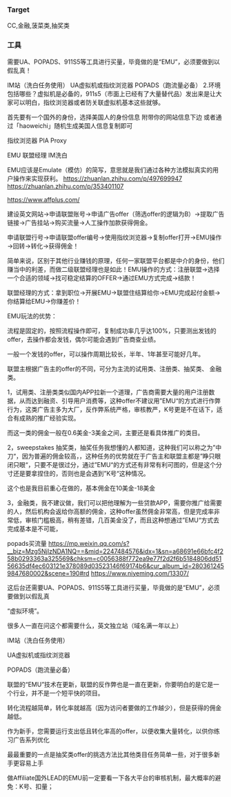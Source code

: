 ### Target
CC,金融,菠菜类,抽奖类

### 工具
需要UA、POPADS、911S5等工具进行买量，毕竟做的是“EMU”，必须要做到以假乱真！

IM站（洗白任务使用）
UA虚拟机或指纹浏览器
POPADS（跑流量必备）
2.环境包括哪些？虚拟机是必备的，911s5（市面上已经有了大量替代品）发出来是让大家可以明白，指纹浏览器或者防关联虚拟机基本这些就够。

首先要有一个国外的身份，选择美国人的身份信息 附带你的网站信息下边
或者通过「haoweichi」随机生成美国人信息复制即可

指纹浏览器 PIA Proxy


EMU 联盟经理 IM洗白

EMU应该是Emulate（模仿）的简写，意思就是我们通过各种方法模拟真实的用户操作来实现获利。
https://zhuanlan.zhihu.com/p/497699947
https://zhuanlan.zhihu.com/p/353401107

https://www.affplus.com/

建设英文网站→申请联盟账号→申请广告offer（筛选offer的逻辑为B）→提取广告链接→广告挂站→购买流量→人工操作加款获得佣金。

申请联盟行号→申请联盟offer编号→使用指纹浏览器→复制offer打开→EMU操作→回转→转化→获得佣金！

简单来说，区别于其他行业赚钱的原理，任何一家联盟平台都是中介的身份，他们赚当中的利差，而做二级联盟经理也是如此！EMU操作的方式：注册联盟→选择一个合适的领域→找可稳定结算的OFFER→通过EMU方式完成→结款！

联盟经理的方式：拿到职位→开展EMU→联盟住结算给你→EMU完成起付金额→你结算给EMU→你赚差价！

EMU玩法的优势：

流程是固定的，按照流程操作即可，复制成功率几乎达100%，只要测出发钱的offer，去操作都会发钱，偶尔可能会遇到广告商查业绩。

一般一个发钱的offer，可以操作周期比较长，半年、1年甚至可能好几年。

联盟主根据广告主的offer的不同，可分为主流的试用类、注册类、抽奖类、 金融类。

1，试用类、注册类类似国内APP拉新一个道理，广告商需要大量的用户注册数据，从而达到融资、引导用户消费等，这种offer不建议用”EMU“的方式进行作弊行为，这类广告主多为大厂，反作弊系统严格，审核教严，K号更是不在话下，适合有成熟的推广经验实现。

而这一类的佣金一般在0.6美金-3美金之间，主要还是看具体推广的类目。

2，sweepstakes 抽奖类，抽奖任务我想懂的人都知道，这种我们可以称之为”中刀“，因为普遍的佣金较高，，这种任务的优势就在于广告主和联盟主都是”睁只眼闭只眼“，只要不是很过分，通过”EMU“的方式还有非常有利可图的，但是这个分寸还是要拿捏住的，否则也是会遇到”K号“这种情况。



这个也是我目前重心在做的，基本佣金在10美金-18美金

3，金融类，我不建议做，我们可以把他理解为一些贷款APP，需要你推广给需要的人，然后机构会返给你高额的佣金，这种offer虽然佣金非常高，但是完成率非常低，审核门槛极高，稍有差错，几百美金没了，而且这种想通过”EMU“方式去完成基本是不可能，

popads买流量
https://mp.weixin.qq.com/s?__biz=Mzg5NjIzNDA1NQ==&mid=2247484576&idx=1&sn=a68691e66bfc4f258b0293363a325569&chksm=c0056388f772ea9e77f2d2f6b5184806dd5156635df4ec603121e378089d03523146f69174b6&cur_album_id=2803612459847680002&scene=190#rd
https://www.niyeming.com/13307/

这后台还需要UA、POPADS、911S5等工具进行买量，毕竟做的是“EMU”，必须要做到以假乱真

“虚拟环境”。

很多人一直在问这个都需要什么，英文独立站（域名满一年以上）

IM站（洗白任务使用）

UA虚拟机或指纹浏览器

POPADS（跑流量必备）

联盟的“EMU”技术在更新，联盟的反作弊也是一直在更新，你要明白的是它是一个行业，并不是一个短平快的项目。

转化流程越简单，转化率就越高（因为访问者要做的工作越少），但是获得的佣金越低。

作为新手，您需要运行支出低且转化率高的offer，以便收集大量转化，以供你练习广告系列优化

最最重要的一点是抽奖类offer的挑选方法比其他类目任务简单一些，对于很多新手更容易上手

做Affiliate国外LEAD的EMU前一定要看一下各大平台的审核机制，最大概率的避免：K号、扣量；